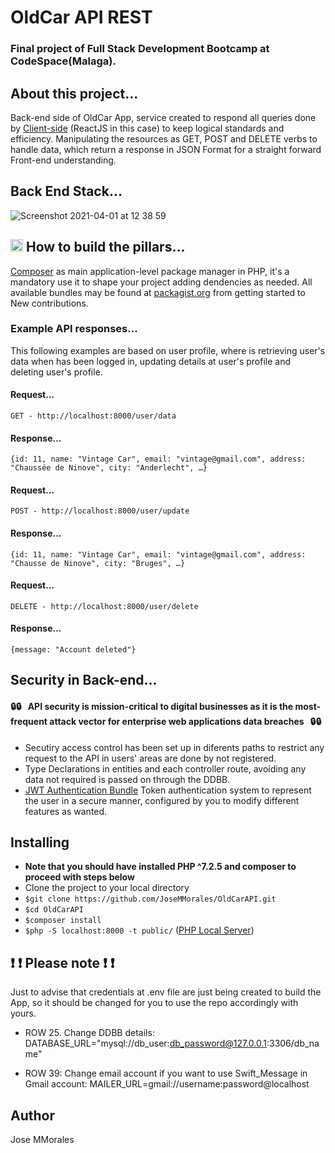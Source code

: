 # OldCar API REST 
### Final project of Full Stack Development Bootcamp at CodeSpace(Malaga).

## About this project...
Back-end side of OldCar App, service created to respond all queries done by [Client-side](https://en.wikipedia.org/wiki/Client-side#:~:text=Client%2Dside%20refers%20to%20operations,relationship%20in%20a%20computer%20network.) (ReactJS in this case) to keep logical standards and efficiency. Manipulating the resources as GET, POST and DELETE verbs to handle data, which return a response in JSON Format for a straight forward Front-end understanding.
 
## Back End Stack...
![Screenshot 2021-04-01 at 12 38 59](https://user-images.githubusercontent.com/43299285/113282471-3fc66780-92e7-11eb-9f30-a9ad1507b05d.png)

<h2 align="left">
  <img src="https://user-images.githubusercontent.com/43299285/113305032-e9672200-9302-11eb-93b2-99687686883d.png" width="20">
  How to build the pillars...
</h2>

[Composer](https://getcomposer.org/) as main application-level package manager in PHP, it's a mandatory use it to shape your project adding dendencies as needed. All available bundles may be found at [packagist.org](https://packagist.org/) from getting started to New contributions.

### Example API responses...
This following examples are based on user profile, where is retrieving user's data when has been logged in, updating details at user's profile and deleting user's profile. 

#### Request...
`GET - http://localhost:8000/user/data`
#### Response...
`{id: 11, name: "Vintage Car", email: "vintage@gmail.com", address: "Chaussée de Ninove", city: "Anderlecht", …}`

#### Request...
`POST - http://localhost:8000/user/update`
#### Response...
`{id: 11, name: "Vintage Car", email: "vintage@gmail.com", address: "Chausse de Ninove", city: "Bruges", …}`

#### Request...
`DELETE - http://localhost:8000/user/delete`
#### Response...
`{message: "Account deleted"}`

## Security in Back-end...
#### :lock::lock: &nbsp; <b>API security is mission-critical to digital businesses as it is the most-frequent attack vector for enterprise web applications data breaches</b> &nbsp; :lock::lock: <br /> 

* Secutiry access control has been set up in diferents paths to restrict any request to the API in users' areas are done by not registered. <br/>
* Type Declarations in entities and each controller route, avoiding any data not required is passed on through the DDBB.<br/> 
* [JWT Authentication Bundle](https://github.com/lexik/LexikJWTAuthenticationBundle) Token authentication system to represent the user in a secure manner, configured by you to modify different features as wanted. 

## Installing
* **Note that you should have installed PHP ^7.2.5 and composer to proceed with steps below**
* Clone the project to your local directory
* `$git clone https://github.com/JoseMMorales/OldCarAPI.git`
* `$cd OldCarAPI`
* `$composer install`
* `$php -S localhost:8000 -t public/` ([PHP Local Server](https://www.php.net/manual/en/features.commandline.webserver.php))

## :exclamation: :exclamation: Please note :exclamation: :exclamation: 
Just to advise that credentials at .env file are just being created to build the App, so it should be changed for you to use the repo accordingly with yours.

* ROW 25. Change DDBB details:
DATABASE_URL="mysql://db_user:db_password@127.0.0.1:3306/db_name"

* ROW 39: Change email account if you want to use Swift_Message in Gmail account:
MAILER_URL=gmail://username:password@localhost

## Author
Jose MMorales
